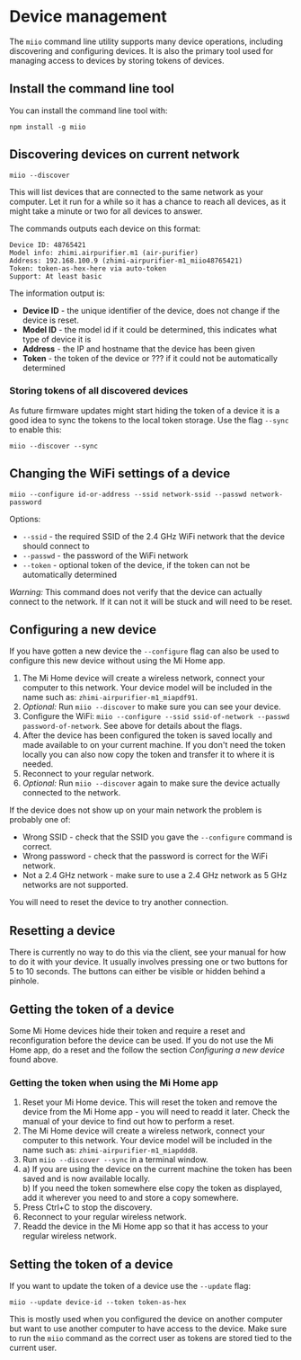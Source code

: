 # Device management

The `miio` command line utility supports many device operations, including
discovering and configuring devices. It is also the primary tool used for
managing access to devices by storing tokens of devices.

## Install the command line tool

You can install the command line tool with:

`npm install -g miio`

## Discovering devices on current network

`miio --discover`

This will list devices that are connected to the same network as your computer.
Let it run for a while so it has a chance to reach all devices, as it might
take a minute or two for all devices to answer.

The commands outputs each device on this format:

```
Device ID: 48765421
Model info: zhimi.airpurifier.m1 (air-purifier)
Address: 192.168.100.9 (zhimi-airpurifier-m1_miio48765421)
Token: token-as-hex-here via auto-token
Support: At least basic
```

The information output is:

* __Device ID__ - the unique identifier of the device, does not change if the device is reset.
* __Model ID__ - the model id if it could be determined, this indicates what type of device it is
* __Address__ - the IP and hostname that the device has been given
* __Token__ - the token of the device or ??? if it could not be automatically determined

### Storing tokens of all discovered devices

As future firmware updates might start hiding the token of a device it is a good
idea to sync the tokens to the local token storage. Use the flag `--sync` to
enable this:

`miio --discover --sync`

## Changing the WiFi settings of a device

`miio --configure id-or-address --ssid network-ssid --passwd network-password`

Options:

* `--ssid` - the required SSID of the 2.4 GHz WiFi network that the device should connect to
* `--passwd` - the password of the WiFi network
* `--token` - optional token of the device, if the token can not be automatically determined

_Warning:_ This command does not verify that the device can actually connect to
the network. If it can not it will be stuck and will need to be reset.

## Configuring a new device

If you have gotten a new device the `--configure` flag can also be used to
configure this new device without using the Mi Home app.

1. The Mi Home device will create a wireless network, connect your computer to this network. Your device model will be included in the name such as: `zhimi-airpurifier-m1_miapdf91`.
2. _Optional:_ Run `miio --discover` to make sure you can see your device.
3. Configure the WiFi: `miio --configure --ssid ssid-of-network --passwd password-of-network`. See above for details about the flags.
4. After the device has been configured the token is saved locally and made available to on your current machine. If you don't need the token locally you can also now copy the token and transfer it to where it is needed.
5. Reconnect to your regular network.
6. _Optional:_ Run `miio --discover` again to make sure the device actually connected to the network.

If the device does not show up on your main network the problem is probably one of:

* Wrong SSID - check that the SSID you gave the `--configure` command is correct.
* Wrong password - check that the password is correct for the WiFi network.
* Not a 2.4 GHz network - make sure to use a 2.4 GHz network as 5 GHz networks are not supported.

You will need to reset the device to try another connection.

## Resetting a device

There is currently no way to do this via the client, see your manual for how to
do it with your device. It usually involves pressing one or two buttons for
5 to 10 seconds. The buttons can either be visible or hidden behind a pinhole.

## Getting the token of a device

Some Mi Home devices hide their token and require a reset and reconfiguration
before the device can be used. If you do not use the Mi Home app, do a
reset and the follow the section _Configuring a new device_ found above.

### Getting the token when using the Mi Home app

1. Reset your Mi Home device. This will reset the token and remove the device from the Mi Home app - you will need to readd it later. Check the manual of your device to find out how to perform a reset.
2. The Mi Home device will create a wireless network, connect your computer to this network. Your device model will be included in the name such as: `zhimi-airpurifier-m1_miapddd8`.
3. Run `miio --discover --sync` in a terminal window.
4. a) If you are using the device on the current machine the token has been saved and is now available locally.<br>b) If you need the token somewhere else copy the token as displayed, add it wherever you need to and store a copy somewhere.
5. Press Ctrl+C to stop the discovery.
6. Reconnect to your regular wireless network.
7. Readd the device in the Mi Home app so that it has access to your regular wireless network.

## Setting the token of a device

If you want to update the token of a device use the `--update` flag:

`miio --update device-id --token token-as-hex`

This is mostly used when you configured the device on another computer but want
to use another computer to have access to the device. Make sure to run the
`miio` command as the correct user as tokens are stored tied to the current
user.
